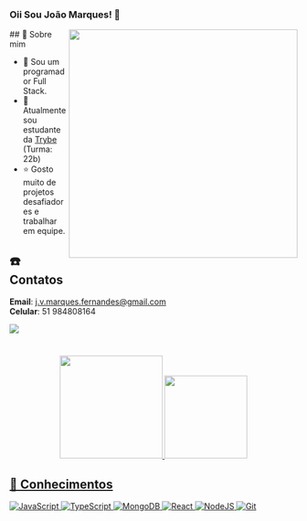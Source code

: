 ### Oii Sou João Marques! 👋
<img align = "right" width = "400px"  src = "https://i.pinimg.com/originals/41/7e/be/417ebee986aec41629278b1e04cfbfe9.gif">
## 🚀 Sobre mim

- 🌱 Sou um programador Full Stack.
- 🏫 Atualmente sou estudante da [Trybe](https://www.betrybe.com) (Turma: 22b)
- ⭐ Gosto muito de projetos desafiadores e trabalhar em equipe.

## ☎️ Contatos
**Email**: j.v.marques.fernandes@gmail.com <br>
**Celular**: 51 984808164

<div>
    <a href="https://www.linkedin.com/in/joao-marques-ba302a19b/" target="_blank"><img src="https://img.shields.io/badge/LinkedIn-0077B5?style=for-the-badge&logo=linkedin&logoColor=white" target="_blank"></a>

#
</div>

<div align="center">
  <a href="https://github.com/JoaoVMarques">
  <img height="180em" src="https://github-readme-stats.vercel.app/api?username=JoaoVMarques&show_icons=true&theme=radical&include_all_commits=true&count_private=true"/>
  <img height="145em" src="https://github-readme-stats.vercel.app/api/top-langs/?username=JoaoVMarques&layout=compact&langs_count=7&theme=radical"/>
</div>

## 📖 Conhecimentos
![JavaScript](https://img.shields.io/badge/javascript-%23323330.svg?style=for-the-badge&logo=javascript&logoColor=%23F7DF1E)
![TypeScript](https://img.shields.io/badge/typescript-%23007ACC.svg?style=for-the-badge&logo=typescript&logoColor=white)
![MongoDB](https://img.shields.io/badge/MongoDB-%234ea94b.svg?style=for-the-badge&logo=mongodb&logoColor=white)
![React](https://img.shields.io/badge/react-%2320232a.svg?style=for-the-badge&logo=react&logoColor=%2361DAFB)
![NodeJS](https://img.shields.io/badge/node.js-6DA55F?style=for-the-badge&logo=node.js&logoColor=white)
![Git](https://img.shields.io/badge/git-%23F05033.svg?style=for-the-badge&logo=git&logoColor=white)
